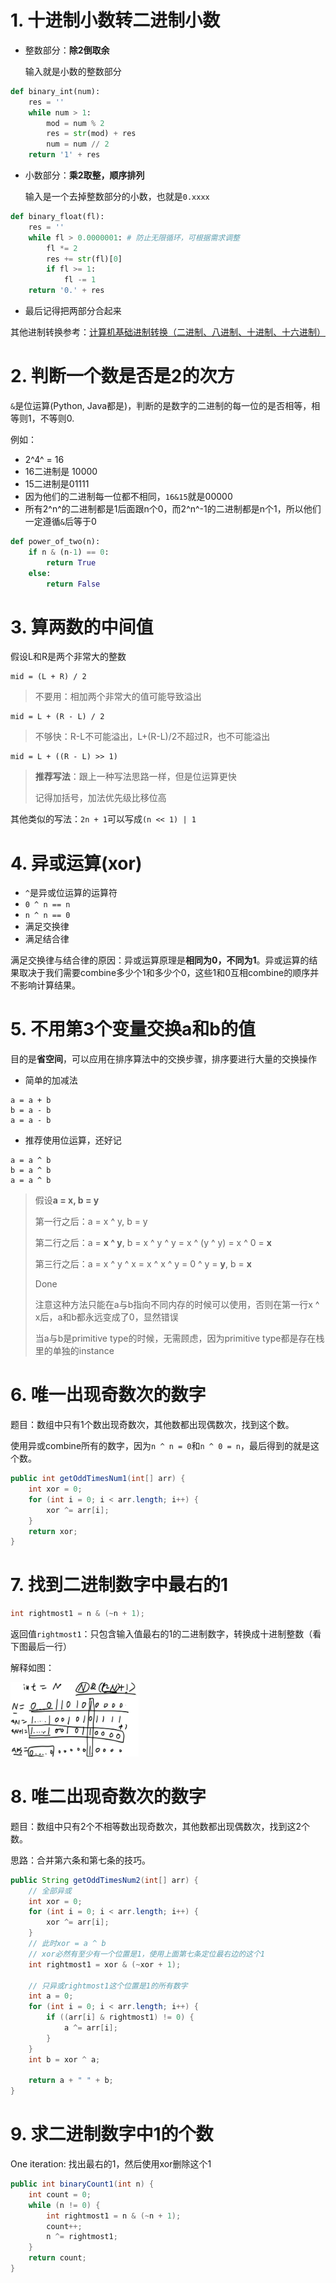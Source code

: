# 1. 十进制小数转二进制小数

- 整数部分：**除2倒取余**

  输入就是小数的整数部分

```python
def binary_int(num):
    res = ''
    while num > 1:
    	mod = num % 2
    	res = str(mod) + res
    	num = num // 2
    return '1' + res
```

- 小数部分：**乘2取整，顺序排列**

  输入是一个去掉整数部分的小数，也就是`0.xxxx`

```python
def binary_float(fl):
    res = ''
    while fl > 0.0000001: # 防止无限循环，可根据需求调整
        fl *= 2
        res += str(fl)[0]
        if fl >= 1:
            fl -= 1
    return '0.' + res
```

- 最后记得把两部分合起来

其他进制转换参考：[计算机基础进制转换（二进制、八进制、十进制、十六进制）](https://blog.csdn.net/yuanxiang01/article/details/82503568)



# 2. 判断一个数是否是2的次方

`&`是位运算(Python, Java都是)，判断的是数字的二进制的每一位的是否相等，相等则1，不等则0.

例如：

- 2^4^ = 16
- 16二进制是 10000
- 15二进制是01111
- 因为他们的二进制每一位都不相同，`16&15`就是00000
- 所有2^n^的二进制都是1后面跟n个0，而2^n^-1的二进制都是n个1，所以他们一定遵循`&`后等于0

```python
def power_of_two(n):
    if n & (n-1) == 0:
        return True
    else:
        return False
```



# 3. 算两数的中间值

假设L和R是两个非常大的整数

```pseudocode
mid = (L + R) / 2 
```

> 不要用：相加两个非常大的值可能导致溢出

```pseudocode
mid = L + (R - L) / 2
```

> 不够快：R-L不可能溢出，L+(R-L)/2不超过R，也不可能溢出

```pseudocode
mid = L + ((R - L) >> 1)
```

> **推荐写法**：跟上一种写法思路一样，但是位运算更快
>
> 记得加括号，加法优先级比移位高



其他类似的写法：`2n + 1`可以写成`(n << 1) | 1`



# 4. 异或运算(xor)

- `^`是异或位运算的运算符
- `0 ^ n == n`
- `n ^ n == 0`
- 满足交换律
- 满足结合律

满足交换律与结合律的原因：异或运算原理是**相同为0，不同为1**。异或运算的结果取决于我们需要combine多少个1和多少个0，这些1和0互相combine的顺序并不影响计算结果。



# 5. 不用第3个变量交换a和b的值

目的是**省空间**，可以应用在排序算法中的交换步骤，排序要进行大量的交换操作

- 简单的加减法

```pseudocode
a = a + b
b = a - b
a = a - b
```

- 推荐使用位运算，还好记

```pseudocode
a = a ^ b
b = a ^ b
a = a ^ b
```

>假设**a = x,	b = y**
>
>第一行之后：a = x ^ y,	b = y
>
>第二行之后：a = **x ^ y**,	b = x ^ y ^ y = x ^ (y ^ y) = x ^ 0 = **x**
>
>第三行之后：a = x ^ y ^ x = x ^ x ^ y = 0 ^ y = **y**,	b = **x**
>
>Done
>
>注意这种方法只能在a与b指向不同内存的时候可以使用，否则在第一行x ^ x后，a和b都永远变成了0，显然错误
>
>当a与b是primitive type的时候，无需顾虑，因为primitive type都是存在栈里的单独的instance



# 6. 唯一出现奇数次的数字

题目：数组中只有1个数出现奇数次，其他数都出现偶数次，找到这个数。

使用异或combine所有的数字，因为`n ^ n = 0`和`n ^ 0 = n`，最后得到的就是这个数。

```java
public int getOddTimesNum1(int[] arr) {
    int xor = 0;
    for (int i = 0; i < arr.length; i++) {
        xor ^= arr[i];
    }
    return xor;
}
```



# 7. 找到二进制数字中最右的1

```java
int rightmost1 = n & (~n + 1);
```

返回值`rightmost1`：只包含输入值最右的1的二进制数字，转换成十进制整数（看下图最后一行）

解释如图：

<img src="asset/rightmost1.png" alt="rightmost1" style="zoom: 20%;" />



# 8. 唯二出现奇数次的数字

题目：数组中只有2个不相等数出现奇数次，其他数都出现偶数次，找到这2个数。

思路：合并第六条和第七条的技巧。

```java
public String getOddTimesNum2(int[] arr) {
    // 全部异或
    int xor = 0;
    for (int i = 0; i < arr.length; i++) {
        xor ^= arr[i];
    }
    // 此时xor = a ^ b
    // xor必然有至少有一个位置是1，使用上面第七条定位最右边的这个1
    int rightmost1 = xor & (~xor + 1);
    
    // 只异或rightmost1这个位置是1的所有数字
    int a = 0;
    for (int i = 0; i < arr.length; i++) {
        if ((arr[i] & rightmost1) != 0) {
            a ^= arr[i];
        }
    }
    int b = xor ^ a;
    
    return a + " " + b;
}
```



# 9. 求二进制数字中1的个数

One iteration: 找出最右的1，然后使用xor删除这个1

```java
public int binaryCount1(int n) {
    int count = 0;
    while (n != 0) {
        int rightmost1 = n & (~n + 1);
        count++;
        n ^= rightmost1;
    }
    return count;
}
```

